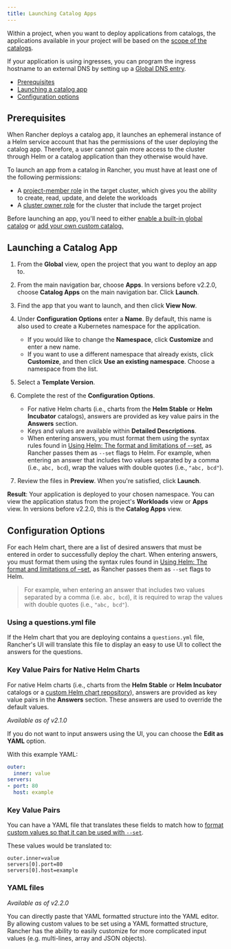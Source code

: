 ```yaml
---
title: Launching Catalog Apps
---
```



Within a project, when you want to deploy applications from catalogs, the applications available in your project will be based on the [scope of the catalogs](../../../pages-for-subheaders/helm-charts-in-rancher.md#catalog-scopes).

If your application is using ingresses, you can program the ingress hostname to an external DNS by setting up a [Global DNS entry](globaldns.md).

- [Prerequisites](#prerequisites)
- [Launching a catalog app](#launching-a-catalog-app)
- [Configuration options](#configuration-options)

## Prerequisites

When Rancher deploys a catalog app, it launches an ephemeral instance of a Helm service account that has the permissions of the user deploying the catalog app. Therefore, a user cannot gain more access to the cluster through Helm or a catalog application than they otherwise would have.

To launch an app from a catalog in Rancher, you must have at least one of the following permissions:

- A [project-member role](../../advanced-user-guides/authentication-permissions-and-global-configuration/manage-role-based-access-control-rbac/cluster-and-project-roles.md#project-roles) in the target cluster, which gives you the ability to create, read, update, and delete the workloads
- A [cluster owner role](../../advanced-user-guides/authentication-permissions-and-global-configuration/manage-role-based-access-control-rbac/cluster-and-project-roles.md#cluster-roles) for the cluster that include the target project

Before launching an app, you'll need to either [enable a built-in global catalog](./built-in.md) or [add your own custom catalog.](./adding-catalogs.md)

## Launching a Catalog App

1. From the **Global** view, open the project that you want to deploy an app to.

2. From the main navigation bar, choose **Apps**. In versions before v2.2.0, choose **Catalog Apps** on the main navigation bar. Click **Launch**.

3. Find the app that you want to launch, and then click **View Now**.

4. Under **Configuration Options** enter a **Name**. By default, this name is also used to create a Kubernetes namespace for the application.

    * If you would like to change the **Namespace**, click **Customize** and enter a new name.
    * If you want to use a different namespace that already exists, click **Customize**, and then click **Use an existing namespace**. Choose a namespace from the list.

5. Select a **Template Version**.

6. Complete the rest of the **Configuration Options**.

    * For native Helm charts (i.e., charts from the **Helm Stable** or **Helm Incubator** catalogs), answers are provided as key value pairs in the **Answers** section.
    * Keys and values are available within **Detailed Descriptions**.
    * When entering answers, you must format them using the syntax rules found in [Using Helm: The format and limitations of --set](https://helm.sh/docs/intro/using_helm/#the-format-and-limitations-of---set), as Rancher passes them as `--set` flags to Helm. For example, when entering an answer that includes two values separated by a comma (i.e., `abc, bcd`), wrap the values with double quotes (i.e., `"abc, bcd"`).

7. Review the files in **Preview**. When you're satisfied, click **Launch**.

**Result**: Your application is deployed to your chosen namespace. You can view the application status from the project's **Workloads** view or **Apps** view. In versions before v2.2.0, this is the **Catalog Apps** view.

## Configuration Options

For each Helm chart, there are a list of desired answers that must be entered in order to successfully deploy the chart. When entering answers, you must format them using the syntax rules found in [Using Helm: The format and limitations of –set](https://helm.sh/docs/intro/using_helm/#the-format-and-limitations-of---set), as Rancher passes them as `--set` flags to Helm.

> For example, when entering an answer that includes two values separated by a comma (i.e. `abc, bcd`), it is required to wrap the values with double quotes (i.e., ``"abc, bcd"``).

<Tabs>
<TabItem value="UI">

### Using a questions.yml file

If the Helm chart that you are deploying contains a `questions.yml` file, Rancher's UI will translate this file to display an easy to use UI to collect the answers for the questions.

### Key Value Pairs for Native Helm Charts

For native Helm charts (i.e., charts from the **Helm Stable** or **Helm Incubator** catalogs or a [custom Helm chart repository](./catalog-config.md#custom-helm-chart-repository)), answers are provided as key value pairs in the **Answers** section. These answers are used to override the default values.

</TabItem>
<TabItem value="Editing YAML Files">

_Available as of v2.1.0_

If you do not want to input answers using the UI, you can choose the **Edit as YAML** option.

With this example YAML:

```YAML
outer:
  inner: value
servers:
- port: 80
  host: example
```

### Key Value Pairs

You can have a YAML file that translates these fields to match how to [format custom values so that it can be used with `--set`](https://github.com/helm/helm/blob/master/docs/using_helm.md#the-format-and-limitations-of---set).

These values would be translated to:

```
outer.inner=value
servers[0].port=80
servers[0].host=example
```

### YAML files

_Available as of v2.2.0_

You can directly paste that YAML formatted structure into the YAML editor. By allowing custom values to be set using a YAML formatted structure, Rancher has the ability to easily customize for more complicated input values (e.g. multi-lines, array and JSON objects).

</TabItem>
</Tabs>